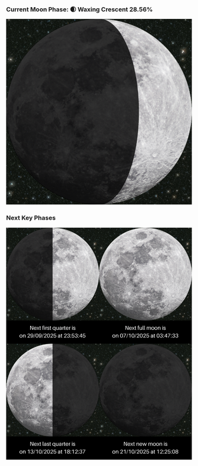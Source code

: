 ### Current Moon Phase: 🌒 Waxing Crescent 28.56%
![Moon Phase](moonphase.png)
### Next Key Phases
![Gallery](gallery.png)